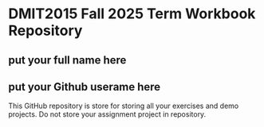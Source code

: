 # DMIT2015 Fall 2025 Term Workbook Repository

## put your full name here

## put your Github userame here

This GitHub repository is store for storing all your exercises and demo projects. 
Do not store your assignment project in repository.
